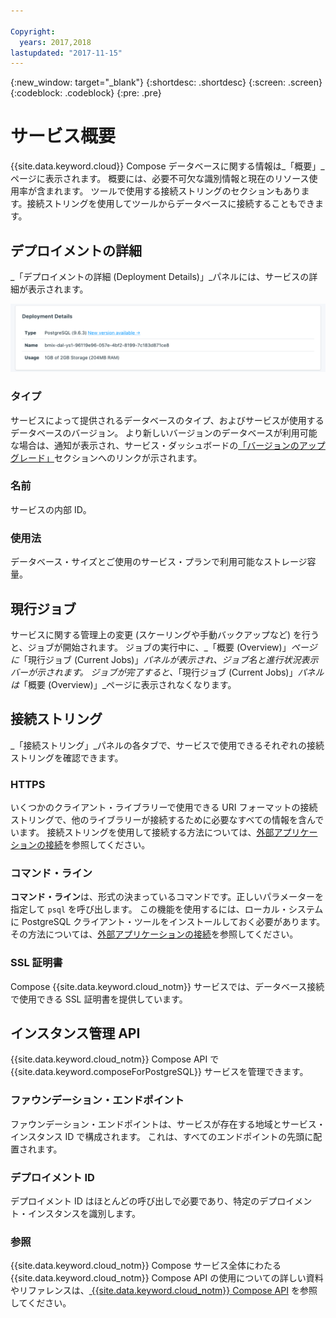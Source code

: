 ```yaml
---

Copyright:
  years: 2017,2018
lastupdated: "2017-11-15"
---
```


{:new_window: target="_blank"}
{:shortdesc: .shortdesc}
{:screen: .screen}
{:codeblock: .codeblock}
{:pre: .pre}

# サービス概要

{{site.data.keyword.cloud}} Compose データベースに関する情報は_「概要」_ページに表示されます。 概要には、必要不可欠な識別情報と現在のリソース使用率が含まれます。 ツールで使用する接続ストリングのセクションもあります。接続ストリングを使用してツールからデータベースに接続することもできます。

## デプロイメントの詳細

_「デプロイメントの詳細 (Deployment Details)」_パネルには、サービスの詳細が表示されます。

![デプロイメントの詳細](./images/postgres-deployment-details.png "「デプロイメントの詳細」パネルが表示されている画面")

### タイプ

サービスによって提供されるデータベースのタイプ、およびサービスが使用するデータベースのバージョン。 より新しいバージョンのデータベースが利用可能な場合は、通知が表示され、サービス・ダッシュボードの[「バージョンのアップグレード」](/docs/services/ComposeForPostgreSQL/dashboard-settings.html#upgrade-version)セクションへのリンクが示されます。

### 名前

サービスの内部 ID。

### 使用法

データベース・サイズとご使用のサービス・プランで利用可能なストレージ容量。

## 現行ジョブ

サービスに関する管理上の変更 (スケーリングや手動バックアップなど) を行うと、ジョブが開始されます。 ジョブの実行中に、_「概要 (Overview)」_ページに_「現行ジョブ (Current Jobs)」_パネルが表示され、ジョブ名と進行状況表示バーが示されます。 ジョブが完了すると、_「現行ジョブ (Current Jobs)」_パネルは_「概要 (Overview)」_ページに表示されなくなります。

## 接続ストリング

_「接続ストリング」_パネルの各タブで、サービスで使用できるそれぞれの接続ストリングを確認できます。

### HTTPS

いくつかのクライアント・ライブラリーで使用できる URI フォーマットの接続ストリングで、他のライブラリーが接続するために必要なすべての情報を含んでいます。 接続ストリングを使用して接続する方法については、[外部アプリケーションの接続](./connecting-external.html)を参照してください。

### コマンド・ライン

**コマンド・ライン**は、形式の決まっているコマンドです。正しいパラメーターを指定して `psql` を呼び出します。 この機能を使用するには、ローカル・システムに PostgreSQL クライアント・ツールをインストールしておく必要があります。 その方法については、[外部アプリケーションの接続](./connecting-external.html)を参照してください。

### SSL 証明書

Compose {{site.data.keyword.cloud_notm}} サービスでは、データベース接続で使用できる SSL 証明書を提供しています。


## インスタンス管理 API

{{site.data.keyword.cloud_notm}} Compose API で {{site.data.keyword.composeForPostgreSQL}} サービスを管理できます。

### ファウンデーション・エンドポイント

ファウンデーション・エンドポイントは、サービスが存在する地域とサービス・インスタンス ID で構成されます。 これは、すべてのエンドポイントの先頭に配置されます。

### デプロイメント ID

デプロイメント ID はほとんどの呼び出しで必要であり、特定のデプロイメント・インスタンスを識別します。

### 参照

{{site.data.keyword.cloud_notm}} Compose サービス全体にわたる {{site.data.keyword.cloud_notm}} Compose API の使用についての詳しい資料やリファレンスは、[ {{site.data.keyword.cloud_notm}} Compose API](https://www.compose.com/articles/the-ibm-cloud-compose-api/) を参照してください。
